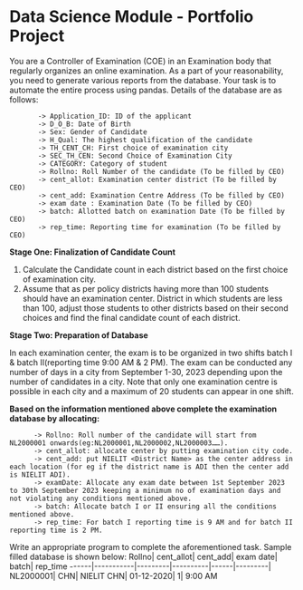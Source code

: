 # Data Science Module - Portfolio Project 

You are a Controller of Examination (COE) in an Examination body that regularly organizes an online examination. As a part of your reasonability, you need to generate various reports from the database. Your task is to automate the entire process using pandas. Details of the database are as follows: 

           -> Application_ID: ID of the applicant
           -> D_O_B: Date of Birth
           -> Sex: Gender of Candidate
           -> H_Qual: The highest qualification of the candidate
           -> TH_CENT_CH: First choice of examination city
           -> SEC_TH_CEN: Second Choice of Examination City
           -> CATEGORY: Category of student
           -> Rollno: Roll Number of the candidate (To be filled by CEO)
           -> cent_allot: Examination center district (To be filled by CEO)
           -> cent_add: Examination Centre Address (To be filled by CEO)
           -> exam date : Examination Date (To be filled by CEO)
           -> batch: Allotted batch on examination Date (To be filled by CEO)
           -> rep_time: Reporting time for examination (To be filled by CEO)

**Stage One: Finalization of Candidate Count**
1. Calculate the Candidate count in each district based on the first choice of examination city.
2. Assume that as per policy districts having more than 100 students should have an examination center. District in which students are less than 100, adjust those students to other districts
based on their second choices and find the final candidate count of each district.

**Stage Two: Preparation of Database**

In each examination center, the exam is to be organized in two shifts batch I & batch II(reporting time 9:00 AM & 2 PM). The exam can be conducted any number of days in a city from
September 1-30, 2023 depending upon the number of candidates in a city. Note that only one examination centre is possible in each city and a maximum of 20 students can appear in one shift.

**Based on the information mentioned above complete the examination database by allocating:**

          -> Rollno: Roll number of the candidate will start from NL2000001 onwards(eg:NL2000001,NL2000002,NL2000003……).
          -> cent_allot: allocate center by putting examination city code.
          -> cent_add: put NIELIT <District Name> as the center address in each location (for eg if the district name is ADI then the center add is NIELIT ADI).
          -> examDate: Allocate any exam date between 1st September 2023 to 30th September 2023 keeping a minimum no of examination days and not violating any conditions mentioned above.
          -> batch: Allocate batch I or II ensuring all the conditions mentioned above.
          -> rep_time: For batch I reporting time is 9 AM and for batch II reporting time is 2 PM.

Write an appropriate program to complete the aforementioned task. Sample filled database is shown below:
Rollno| cent_allot| cent_add| exam date| batch| rep_time
------|-----------|---------|----------|------|---------|
NL2000001| CHN| NIELIT CHN| 01-12-2020| 1| 9:00 AM
